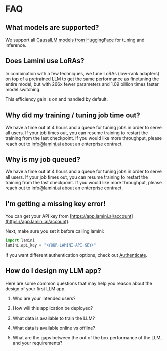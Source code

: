 # FAQ

## What models are supported?
We support all [CausalLM models from HuggingFace](https://huggingface.co/docs/transformers/en/model_doc/auto#transformers.AutoModelForCausalLM) for tuning and inference.

## Does Lamini use LoRAs?
In combination with a few techniques, we tune LoRAs (low-rank adapters) on top of a pretrained LLM to get the same performance as finetuning the entire model, but with 266x fewer parameters and 1.09 billion times faster model switching.

This efficiency gain is on and handled by default.

## Why did my training / tuning job time out?
We have a time out at 4 hours and a queue for tuning jobs in order to serve all users. If your job times out, you can resume training to restart the training from the last checkpoint. If you would like more throughput, please reach out to info@lamini.ai about an enterprise contract.

## Why is my job queued?
We have a time out at 4 hours and a queue for tuning jobs in order to serve all users. If your job times out, you can resume training to restart the training from the last checkpoint. If you would like more throughput, please reach out to info@lamini.ai about an enterprise contract.

## I'm getting a missing key error!
You can get your API key from [https://app.lamini.ai/account](https://app.lamini.ai/account).

Next, make sure you set it before calling lamini:

```python
import lamini
lamini.api_key = "<YOUR-LAMINI-API-KEY>"
```
If you want different authentication options, check out [Authenticate](get_started/authenticate).

## How do I design my LLM app?
Here are some common questions that may help you reason about the design of your
first LLM app.

1. Who are your intended users?

2. How will this application be deployed?

3. What data is available to train the LLM?

4. What data is available online vs offline?

5. What are the gaps between the out of the box
   performance of the LLM, and your requirements?
